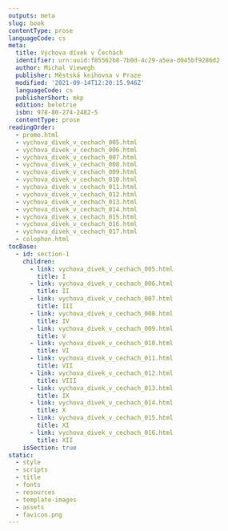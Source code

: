 ```yaml
---
outputs: meta
slug: book
contentType: prose
languageCode: cs
meta:
  title: Výchova dívek v Čechách
  identifier: urn:uuid:f85562b8-7b0d-4c29-a5ea-d045bf9286d2
  author: Michal Viewegh
  publisher: Městská knihovna v Praze
  modified: '2021-09-14T12:20:15.946Z'
  languageCode: cs
  publisherShort: mkp
  edition: beletrie
  isbn: 978-80-274-2482-5
  contentType: prose
readingOrder:
  - promo.html
  - vychova_divek_v_cechach_005.html
  - vychova_divek_v_cechach_006.html
  - vychova_divek_v_cechach_007.html
  - vychova_divek_v_cechach_008.html
  - vychova_divek_v_cechach_009.html
  - vychova_divek_v_cechach_010.html
  - vychova_divek_v_cechach_011.html
  - vychova_divek_v_cechach_012.html
  - vychova_divek_v_cechach_013.html
  - vychova_divek_v_cechach_014.html
  - vychova_divek_v_cechach_015.html
  - vychova_divek_v_cechach_016.html
  - vychova_divek_v_cechach_017.html
  - colophon.html
tocBase:
  - id: section-1
    children:
      - link: vychova_divek_v_cechach_005.html
        title: I
      - link: vychova_divek_v_cechach_006.html
        title: II
      - link: vychova_divek_v_cechach_007.html
        title: III
      - link: vychova_divek_v_cechach_008.html
        title: IV
      - link: vychova_divek_v_cechach_009.html
        title: V
      - link: vychova_divek_v_cechach_010.html
        title: VI
      - link: vychova_divek_v_cechach_011.html
        title: VII
      - link: vychova_divek_v_cechach_012.html
        title: VIII
      - link: vychova_divek_v_cechach_013.html
        title: IX
      - link: vychova_divek_v_cechach_014.html
        title: X
      - link: vychova_divek_v_cechach_015.html
        title: XI
      - link: vychova_divek_v_cechach_016.html
        title: XII
    isSection: true
static:
  - style
  - scripts
  - title
  - fonts
  - resources
  - template-images
  - assets
  - favicon.png
---
```

